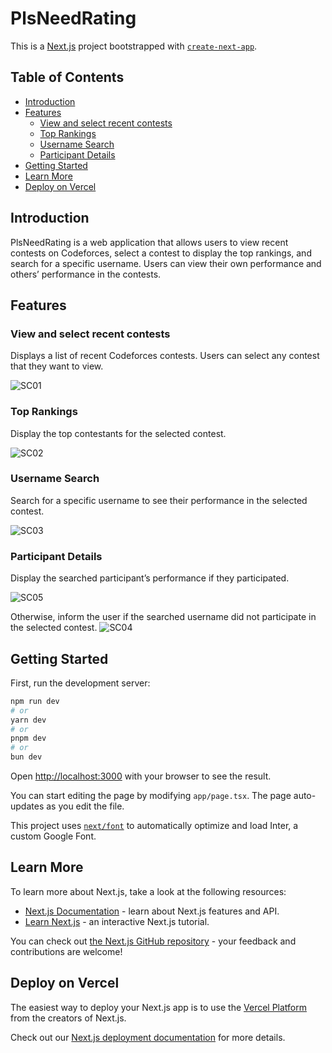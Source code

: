 
# PlsNeedRating
This is a [Next.js](https://nextjs.org/) project bootstrapped with [`create-next-app`](https://github.com/vercel/next.js/tree/canary/packages/create-next-app).

## Table of Contents
- [Introduction](#introduction)
- [Features](#features)
  - [View and select recent contests](#view-and-select-recent-contests)
  - [Top Rankings](#top-rankings)
  - [Username Search](#username-search)
  - [Participant Details](#participant-details)
- [Getting Started](#getting-started)
- [Learn More](#learn-more)
- [Deploy on Vercel](#deploy-on-vercel)

## Introduction

PlsNeedRating is a web application that allows users to view recent contests on Codeforces, select a contest to display the top rankings, and search for a specific username. Users can view their own performance and others’ performance in the contests.

## Features

### View and select recent contests
Displays a list of recent Codeforces contests. Users can select any contest that they want to view.

![SC01](https://github.com/thatspiyush08/PlsNeedRating/assets/119056415/56e93c0d-6d24-4e95-ab57-ac5d34f180b2)



### Top Rankings

Display the top contestants for the selected contest.

![SC02](https://github.com/thatspiyush08/PlsNeedRating/assets/119056415/b328ec8c-ae17-4e9c-ad00-fa6a4b939479)


### Username Search
Search for a specific username to see their performance in the selected contest.

![SC03](https://github.com/thatspiyush08/PlsNeedRating/assets/119056415/b7875c35-8478-4ef1-b3df-645b0d866d59)


### Participant Details
Display the searched participant’s performance if they participated. 

![SC05](https://github.com/thatspiyush08/PlsNeedRating/assets/119056415/700abf76-55b3-440e-a38c-37d4401ad818)

Otherwise, inform the user if the searched username did not participate in the selected contest.
![SC04](https://github.com/thatspiyush08/PlsNeedRating/assets/119056415/6e1abf2a-632a-4507-93ba-1b6ecbe047b0)


## Getting Started

First, run the development server:

```bash
npm run dev
# or
yarn dev
# or
pnpm dev
# or
bun dev
```

Open [http://localhost:3000](http://localhost:3000) with your browser to see the result.

You can start editing the page by modifying `app/page.tsx`. The page auto-updates as you edit the file.

This project uses [`next/font`](https://nextjs.org/docs/basic-features/font-optimization) to automatically optimize and load Inter, a custom Google Font.

## Learn More

To learn more about Next.js, take a look at the following resources:

- [Next.js Documentation](https://nextjs.org/docs) - learn about Next.js features and API.
- [Learn Next.js](https://nextjs.org/learn) - an interactive Next.js tutorial.

You can check out [the Next.js GitHub repository](https://github.com/vercel/next.js/) - your feedback and contributions are welcome!

## Deploy on Vercel

The easiest way to deploy your Next.js app is to use the [Vercel Platform](https://vercel.com/new?utm_medium=default-template&filter=next.js&utm_source=create-next-app&utm_campaign=create-next-app-readme) from the creators of Next.js.

Check out our [Next.js deployment documentation](https://nextjs.org/docs/deployment) for more details.
